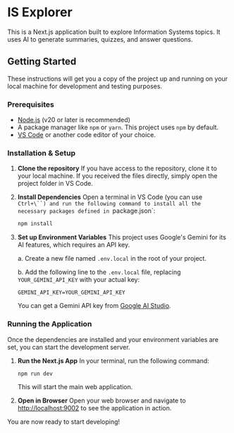 # IS Explorer

This is a Next.js application built to explore Information Systems topics. It uses AI to generate summaries, quizzes, and answer questions.

## Getting Started

These instructions will get you a copy of the project up and running on your local machine for development and testing purposes.

### Prerequisites

*   [Node.js](https://nodejs.org/en/) (v20 or later is recommended)
*   A package manager like `npm` or `yarn`. This project uses `npm` by default.
*   [VS Code](https://code.visualstudio.com/) or another code editor of your choice.

### Installation & Setup

1.  **Clone the repository**
    If you have access to the repository, clone it to your local machine. If you received the files directly, simply open the project folder in VS Code.

2.  **Install Dependencies**
    Open a terminal in VS Code (you can use `Ctrl+\``) and run the following command to install all the necessary packages defined in `package.json`:
    ```sh
    npm install
    ```

3.  **Set up Environment Variables**
    This project uses Google's Gemini for its AI features, which requires an API key.
    
    a. Create a new file named `.env.local` in the root of your project.
    
    b. Add the following line to the `.env.local` file, replacing `YOUR_GEMINI_API_KEY` with your actual key:
    ```
    GEMINI_API_KEY=YOUR_GEMINI_API_KEY
    ```
    You can get a Gemini API key from [Google AI Studio](https://aistudio.google.com/app/apikey).

### Running the Application

Once the dependencies are installed and your environment variables are set, you can start the development server.

1.  **Run the Next.js App**
    In your terminal, run the following command:
    ```sh
    npm run dev
    ```
    This will start the main web application.

2.  **Open in Browser**
    Open your web browser and navigate to [http://localhost:9002](http://localhost:9002) to see the application in action.

You are now ready to start developing!